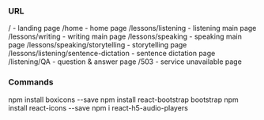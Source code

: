 ### URL

/ - landing page
/home - home page
/lessons/listening - listening main page
/lessons/writing - writing main page
/lessons/speaking - speaking main page
/lessons/speaking/storytelling - storytelling page
/lessons/listening/sentence-dictation - sentence dictation page
/listening/QA - question & answer page
/503 - service unavailable page


### Commands
npm install boxicons --save
npm install react-bootstrap bootstrap
npm install react-icons --save
npm i react-h5-audio-players